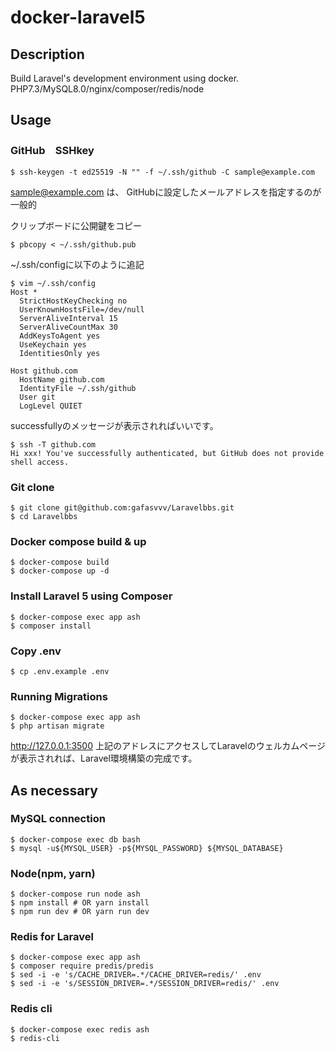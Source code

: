 # docker-laravel5

## Description

Build Laravel's development environment using docker.  
PHP7.3/MySQL8.0/nginx/composer/redis/node

## Usage

### GitHub　SSHkey
```
$ ssh-keygen -t ed25519 -N "" -f ~/.ssh/github -C sample@example.com
```
sample@example.com は、 GitHubに設定したメールアドレスを指定するのが一般的

クリップボードに公開鍵をコピー
```
$ pbcopy < ~/.ssh/github.pub
```

~/.ssh/configに以下のように追記
```
$ vim ~/.ssh/config
Host *
  StrictHostKeyChecking no
  UserKnownHostsFile=/dev/null
  ServerAliveInterval 15
  ServerAliveCountMax 30
  AddKeysToAgent yes
  UseKeychain yes
  IdentitiesOnly yes

Host github.com
  HostName github.com
  IdentityFile ~/.ssh/github
  User git
  LogLevel QUIET
```

successfullyのメッセージが表示されればいいです。
```
$ ssh -T github.com
Hi xxx! You've successfully authenticated, but GitHub does not provide shell access.
```

### Git clone

```
$ git clone git@github.com:gafasvvv/Laravelbbs.git
$ cd Laravelbbs
```

### Docker compose build & up

```
$ docker-compose build
$ docker-compose up -d
```

### Install Laravel 5 using Composer

```
$ docker-compose exec app ash
$ composer install
```

### Copy .env
```
$ cp .env.example .env
```

### Running Migrations

```
$ docker-compose exec app ash 
$ php artisan migrate
```

http://127.0.0.1:3500
上記のアドレスにアクセスしてLaravelのウェルカムページが表示されれば、Laravel環境構築の完成です。

## As necessary

### MySQL connection

```
$ docker-compose exec db bash
$ mysql -u${MYSQL_USER} -p${MYSQL_PASSWORD} ${MYSQL_DATABASE}
```

### Node(npm, yarn)

```
$ docker-compose run node ash
$ npm install # OR yarn install
$ npm run dev # OR yarn run dev
```

### Redis for Laravel

```
$ docker-compose exec app ash
$ composer require predis/predis
$ sed -i -e 's/CACHE_DRIVER=.*/CACHE_DRIVER=redis/' .env
$ sed -i -e 's/SESSION_DRIVER=.*/SESSION_DRIVER=redis/' .env
```

### Redis cli

```
$ docker-compose exec redis ash
$ redis-cli
```
